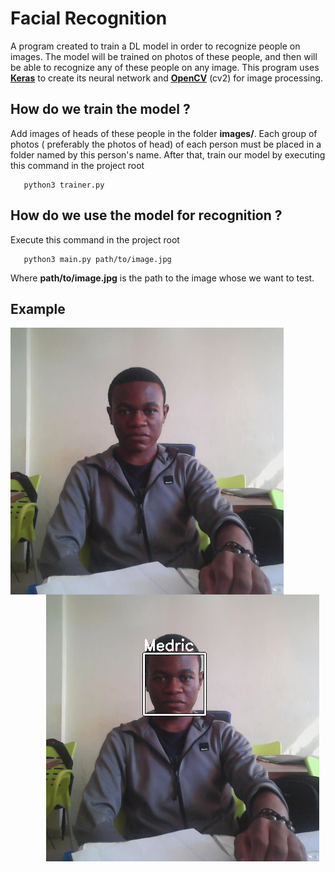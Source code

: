 # Facial Recognition
A program created to train a DL model in order to recognize people on images. The model will be trained on photos of these people, and then will be able to recognize any of these people on any image.
This program uses **[Keras](https://keras.io/)** to create its neural network and **[OpenCV](https://opencv.org/)** (cv2) for image processing.

## How do we train the model ?
Add images of heads of these people in the folder **images/**. Each group of photos (
preferably the photos of head) of each person must be placed in a folder named by this person's name.
After that, train our model by executing this command in the project root
```shell
   python3 trainer.py
```

## How do we use the model for recognition ?
Execute this command in the project root
```shell
   python3 main.py path/to/image.jpg
```
Where **path/to/image.jpg** is the path to the image whose we want to test.

## Example

<img src="before.png"
     alt="Markdown Monster icon"
     style="float: left; margin-right: 10px;" />
<img src="after.png"
     style="float: right; margin-right: 10px;" />
